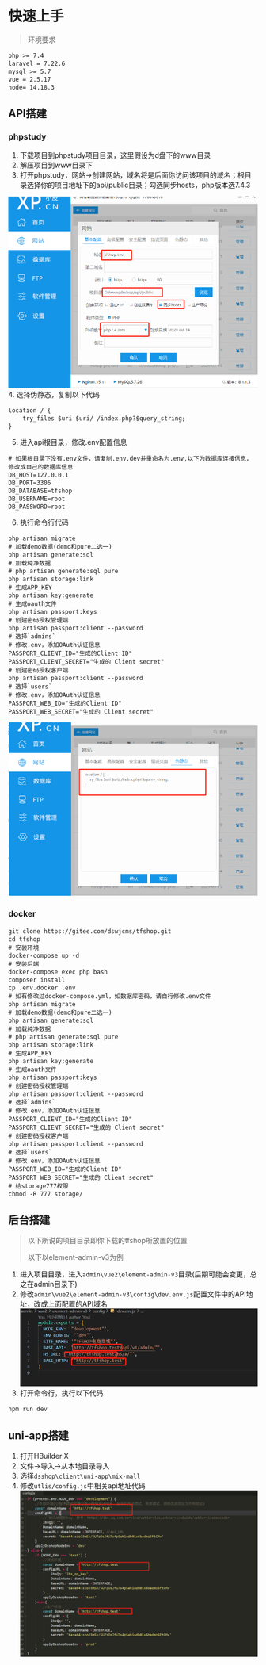 # 快速上手
> 环境要求
>
```
php >= 7.4
laravel = 7.22.6
mysql >= 5.7
vue = 2.5.17
node= 14.18.3
```
## API搭建
### phpstudy
1. 下载项目到phpstudy项目目录，这里假设为d盘下的www目录
2. 解压项目到www目录下 
3. 打开phpstudy，网站->创建网站，域名将是后面你访问该项目的域名；根目录选择你的项目地址下的api/public目录；勾选同步hosts，php版本选7.4.3
   
![图片](/image/20240510105559.png)
4. 选择伪静态，复制以下代码
```
location / {
    try_files $uri $uri/ /index.php?$query_string;
}
```
5. 进入api根目录，修改.env配置信息
```
# 如果根目录下没有.env文件，请复制.env.dev并重命名为.env,以下为数据库连接信息，修改成自己的数据库信息
DB_HOST=127.0.0.1
DB_PORT=3306
DB_DATABASE=tfshop
DB_USERNAME=root
DB_PASSWORD=root
```
6. 执行命令行代码
```
php artisan migrate
# 加载demo数据(demo和pure二选一)
php artisan generate:sql
# 加载纯净数据
# php artisan generate:sql pure
php artisan storage:link
# 生成APP_KEY
php artisan key:generate
# 生成oauth文件
php artisan passport:keys
# 创建密码授权管理端
php artisan passport:client --password
# 选择`admins`
# 修改.env，添加OAuth认证信息
PASSPORT_CLIENT_ID="生成的Client ID"
PASSPORT_CLIENT_SECRET="生成的 Client secret"
# 创建密码授权客户端
php artisan passport:client --password
# 选择`users`
# 修改.env，添加OAuth认证信息
PASSPORT_WEB_ID="生成的Client ID"
PASSPORT_WEB_SECRET="生成的 Client secret"
```

![图片](/image/20240510105657.png)
### docker
```
git clone https://gitee.com/dswjcms/tfshop.git
cd tfshop
# 安装环境
docker-compose up -d
# 安装后端
docker-compose exec php bash
composer install
cp .env.docker .env
# 如有修改过docker-compose.yml，如数据库密码，请自行修改.env文件
php artisan migrate
# 加载demo数据(demo和pure二选一)
php artisan generate:sql
# 加载纯净数据
# php artisan generate:sql pure
php artisan storage:link
# 生成APP_KEY
php artisan key:generate
# 生成oauth文件
php artisan passport:keys
# 创建密码授权管理端
php artisan passport:client --password
# 选择`admins`
# 修改.env，添加OAuth认证信息
PASSPORT_CLIENT_ID="生成的Client ID"
PASSPORT_CLIENT_SECRET="生成的 Client secret"
# 创建密码授权客户端
php artisan passport:client --password
# 选择`users`
# 修改.env，添加OAuth认证信息
PASSPORT_WEB_ID="生成的Client ID"
PASSPORT_WEB_SECRET="生成的 Client secret"
# 给storage777权限
chmod -R 777 storage/
```
## 后台搭建
> 以下所说的项目目录即你下载的tfshop所放置的位置
>
> 以下以element-admin-v3为例
>
1. 进入项目目录，进入`admin\vue2\element-admin-v3`目录(后期可能会变更，总之在admin目录下)
2. 修改`admin\vue2\element-admin-v3\config\dev.env.js`配置文件中的API地址，改成上面配置的API域名
![图片](/image/20240510111720.png)
3. 打开命令行，执行以下代码
```
npm run dev
```
## uni-app搭建
1. 打开HBuilder X
2. 文件->导入->从本地目录导入
3. 选择`dsshop\client\uni-app\mix-mall`
4. 修改`utlis/config.js`中相关api地址代码
![图片](/image/20240510143752.png)